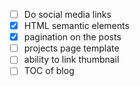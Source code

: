 - [ ] Do social media links
- [x] HTML semantic elements
- [x] pagination on the posts
- [ ] projects page template
- [ ] ability to link thumbnail
- [ ] TOC of blog